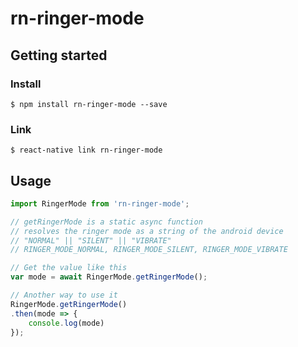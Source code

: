 # rn-ringer-mode

## Getting started

### Install

`$ npm install rn-ringer-mode --save`

### Link

`$ react-native link rn-ringer-mode`

## Usage
```javascript
import RingerMode from 'rn-ringer-mode';

// getRingerMode is a static async function
// resolves the ringer mode as a string of the android device
// "NORMAL" || "SILENT" || "VIBRATE"
// RINGER_MODE_NORMAL, RINGER_MODE_SILENT, RINGER_MODE_VIBRATE

// Get the value like this
var mode = await RingerMode.getRingerMode();

// Another way to use it
RingerMode.getRingerMode()
.then(mode => {
    console.log(mode)
});
